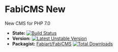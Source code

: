 # FabiCMS New
New CMS for PHP 7.0

* **State:** [![Build Status](https://travis-ci.org/fenom-template/fenom.svg?branch=master)](https://travis-ci.org/fabianowty/fabicms)
* **Version:** [![Latest Unstable Version](https://poser.pugx.org/fabianowty/fabicms/v/unstable)](https://packagist.org/packages/fabianowty/fabicms)
* **Packagist:** [Fabiart/FabiCMS](https://packagist.org/packages/fabianowty/fabicms) [![Total Downloads](https://poser.pugx.org/fabianowty/fabicms/downloads.png)](https://packagist.org/packages/fabianowty/fabicms)
